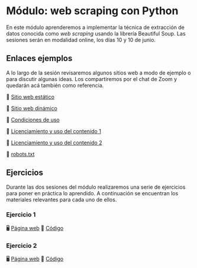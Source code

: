 # Módulo: web scraping con Python

En este módulo aprenderemos a implementar la técnica de extracción de datos conocida como _web scraping_ usando la librería Beautiful Soup. Las sesiones serán en modalidad online, los días 10 y 10 de junio. 


## Enlaces ejemplos

A lo largo de la sesión revisaremos algunos sitios web a modo de ejemplo o para discutir algunas ideas. Los compartiremos por el chat de Zoom y quedarán acá también como referencia.

:link: [Sitio web estático](https://datascience.uc.cl/que-es-ciencia-de-datos)

:link: [Sitio web dinámico](https://www.camara.cl/transparencia/asesoriasexternasgral.aspx)

:link: [Condiciones de uso](https://www.amazon.com/-/es/gp/help/customer/display.html?nodeId=508088&ref_=footer_cou) 

:link: [Licenciamiento y uso del contenido 1](http://programminghistorian.org/es/)

:link: [Licenciamiento y uso del contenido 2](https://prensa.presidencia.cl/)

:link: [robots.txt](memoriachilena.gob.cl/)


## Ejercicios

Durante las dos sesiones del módulo realizaremos una serie de ejercicios para poner en práctica lo aprendido. A continuación se encuentran los materiales relevantes para cada uno de ellos. 

### Ejercicio 1

:desktop_computer: [Página web](https://rivaquiroga.github.io/taller-web-scraping/ejercicio-1.html)
:page_facing_up: [Código](https://www.dropbox.com/s/uhxmzj8uuamq9xz/ejercicio-1.py?dl=0)

### Ejercicio 2

:desktop_computer: [Página web](http://programminghistorian.org/es/lecciones/)
:page_facing_up: [Código](https://www.dropbox.com/s/xuy2l9cs6j9rnq6/ejercicio-2.py?dl=0)

